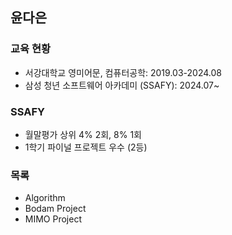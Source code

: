 ## 윤다은

### 교육 현황
- 서강대학교 영미어문, 컴퓨터공학: 2019.03-2024.08
- 삼성 청년 소프트웨어 아카데미 (SSAFY): 2024.07~

### SSAFY
- 월말평가 상위 4% 2회, 8% 1회
- 1학기 파이널 프로젝트 우수 (2등)

### 목록
- Algorithm
- Bodam Project
- MIMO Project

<!--
**syoon4486/syoon4486** is a ✨ _special_ ✨ repository because its `README.md` (this file) appears on your GitHub profile.

Here are some ideas to get you started:

- 🔭 I’m currently working on ...
- 🌱 I’m currently learning ...
- 👯 I’m looking to collaborate on ...
- 🤔 I’m looking for help with ...
- 💬 Ask me about ...
- 📫 How to reach me: ...
- 😄 Pronouns: ...
- ⚡ Fun fact: ...
-->
